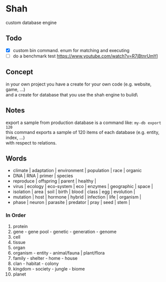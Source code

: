 # Shah

custom database engine

## Todo

-   [x] custom bin command. enum for matching and executing
-   [ ] do a benchmark test https://www.youtube.com/watch?v=R7jBtnrUmYI

## Concept

in your own project you have a create for your own code (e.g. website, game, ...)\
and a create for database that you use the shah engine to build\

## Notes

export a sample from production database is a command like: `my-db export 120`\
this command exports a sample of 120 items of each database (e.g. entity, index, ...)\
with respect to relations.

## Words

-   climate | adaptation | environment | population | race | organic
-   DNA | RNA | primer | species
-   reproduce | offspring | parent | healthy |
-   virus | ecology | eco-system | eco | enzymes | geographic | space |
-   isolation | area | soil | birth | blood | class | egg | evolution |
-   mutation | host | hormone | hybrid | infection | life | organism |
-   phase | neuron | parasite | predator | pray | seed | stem |

### In Order

1. protein
1. gene - gene pool - genetic - generation - genome
1. cell
1. tissue
1. organ
1. organism - entity - animal/fauna | plant/flora
1. family - shelter - home - house
1. clan - habitat - colony
1. kingdom - society - jungle - biome
1. planet
